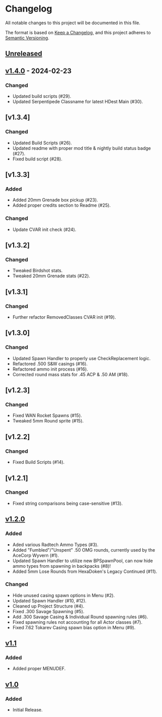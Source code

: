 # Changelog

All notable changes to this project will be documented in this file.

The format is based on [Keep a Changelog](https://keepachangelog.com/en/1.1.0/),
and this project adheres to [Semantic Versioning](https://semver.org/spec/v2.0.0.html).

## [Unreleased]

## [v1.4.0] - 2024-02-23

### Changed

-   Updated build scripts (#29).
-   Updated Serpentipede Classname for latest HDest Main (#30).

## [v1.3.4]

### Changed

-   Updated Build Scripts (#26).
-   Updated readme with proper mod title & nightly build status badge (#27).
-   Fixed build script (#28).

## [v1.3.3]

### Added

-   Added 20mm Grenade box pickup (#23).
-   Added proper credits section to Readme (#25).

### Changed

-   Update CVAR init check (#24).

## [v1.3.2]

### Changed

-   Tweaked Birdshot stats.
-   Tweaked 20mm Grenade stats (#22).

## [v1.3.1]

### Changed

-   Further refactor RemovedClasses CVAR init (#19).

## [v1.3.0]

### Changed

-   Updated Spawn Handler to properly use CheckReplacement logic.
-   Refactored .500 S&W casings (#16).
-   Refactored ammo init process (#16).
-   Corrected round mass stats for .45 ACP & .50 AM (#18).

## [v1.2.3]

### Changed

-   Fixed WAN Rocket Spawns (#15).
-   Tweaked 5mm Round sprite (#15).

## [v1.2.2]

### Changed

-   Fixed Build Scripts (#14).

## [v1.2.1]

### Changed

-   Fixed string comparisons being case-sensitive (#13).

## [v1.2.0]

### Added

-   Aded various Radtech Ammo Types (#3).
-   Added "Fumbled"/"Unspent" .50 OMG rounds, currently used by the AceCorp Wyvern (#1).
-   Updated Spawn Handler to utilize new BPSpawnPool, can now hide ammo types from spawning in backpacks (#8)!
-   Added 5mm Lose Rounds from HexaDoken's Legacy Continued (#11).

### Changed

-   Hide unused casing spawn options in Menu (#2).
-   Updated Spawn Handler (#10, #12).
-   Cleaned up Project Structure (#4).
-   Fixed .300 Savage Spawning (#5).
-   Add .300 Savage Casing & Individual Round spawning rules (#6).
-   Fixed spawning rules not accounting for all Actor classes (#7).
-   Fixed 7.62 Tokarev Casing spawn bias option in Menu (#9).

## [v1.1]

### Added

-   Added proper MENUDEF.

## [v1.0]

### Added

-   Initial Release.

[Unreleased]: https://github.com/HDest-Community/HDBulletLib-Recasted/compare/v1.4.0...HEAD

[v1.4.0]: https://github.com/HDest-Community/HDBulletLib-Recasted/compare/v1.3.4...v1.4.0

[v1.2.0]: https://github.com/HDest-Community/HDBulletLib-Recasted/compare/v1.1..v1.2.0

[v1.1]: https://github.com/HDest-Community/HDBulletLib-Recasted/compare/v1.0..v1.1

[v1.0]: https://github.com/HDest-Community/HDBulletLib-Recasted/releases/tag/v1.0
